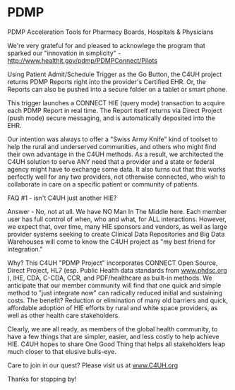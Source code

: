 PDMP
====

PDMP Acceleration Tools for Pharmacy Boards, Hospitals &amp; Physicians

We're very grateful for and pleased to acknowlege the program that sparked our
"innovation in simplicity" - http://www.healthit.gov/pdmp/PDMPConnect/Pilots 

Using Patient Admit/Schedule Trigger as the Go Button, the C4UH project returns
PDMP Reports right into the provider's Certified EHR.  Or, the Reports can also
be pushed into a secure folder on a tablet or smart phone.  

This trigger launches a CONNECT HIE (query mode) transaction to acquire each
PDMP Report in real time.  The Report itself returns via Direct Project (push mode)
secure messaging, and is automatically deposited into the EHR.

Our intention was always to offer a "Swiss Army Knife" kind of toolset to help the
rural and underserved communities, and others who might find their own advantage in 
the C4UH methods.  As a result, we architected the C4UH solution to serve ANY need that
a provider and a state or federal agency might have to exchange some data.  It also
turns out that this works perfectly well for any two providers, not otherwise connected,
who wish to collaborate in care on a specific patient or community of patients.

FAQ #1 - isn't C4UH just another HIE?

Answer - No, not at all.  We have NO Man In The Middle here.  Each member user has full
control of when, who and what, for ALL interactions.  However, we expect that, over
time, many HIE sponsors and vendors, as well as large provider systems seeking to create
Clinical Data Repositories and Big Data Warehouses will come to know the C4UH project as
"my best friend for integration."

Why?  This C4UH "PDMP Project" incorporates CONNECT Open Source, Direct Project, HL7 (esp. Public
Health data standards from www.phdsc.org ), IHE, CDA, C-CDA, CCR, and PDF/healthcare as built-in
methods.  We anticipate that our member community will find that one quick and simple method to
"just integrate now" can radically reduced initial and sustaining costs. The benefit?  Reduction
or elimination of many old barriers and quick, affordable adoption of HIE efforts by rural and
white space providers, as well as other health care stakeholders.

Clearly, we are all ready, as members of the global health community, to have a few things
that are simpler, easier, and less costly to help achieve HIE.  C4UH hopes to share One Good Thing
that helps all stakeholders leap much closer to that elusive bulls-eye.

Care to join in our quest?  Please visit us at www.C4UH.org 

Thanks for stopping by!

